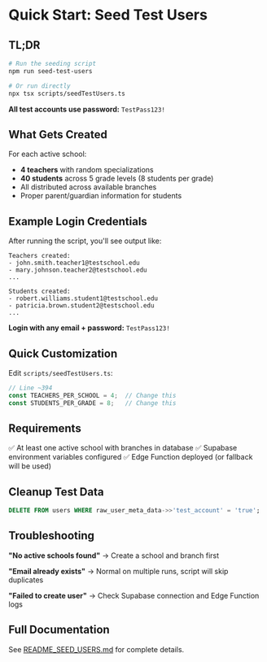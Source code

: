 # Quick Start: Seed Test Users

## TL;DR

```bash
# Run the seeding script
npm run seed-test-users

# Or run directly
npx tsx scripts/seedTestUsers.ts
```

**All test accounts use password:** `TestPass123!`

## What Gets Created

For each active school:
- **4 teachers** with random specializations
- **40 students** across 5 grade levels (8 students per grade)
- All distributed across available branches
- Proper parent/guardian information for students

## Example Login Credentials

After running the script, you'll see output like:

```
Teachers created:
- john.smith.teacher1@testschool.edu
- mary.johnson.teacher2@testschool.edu
...

Students created:
- robert.williams.student1@testschool.edu
- patricia.brown.student2@testschool.edu
...
```

**Login with any email + password:** `TestPass123!`

## Quick Customization

Edit `scripts/seedTestUsers.ts`:

```typescript
// Line ~394
const TEACHERS_PER_SCHOOL = 4;  // Change this
const STUDENTS_PER_GRADE = 8;   // Change this
```

## Requirements

✅ At least one active school with branches in database
✅ Supabase environment variables configured
✅ Edge Function deployed (or fallback will be used)

## Cleanup Test Data

```sql
DELETE FROM users WHERE raw_user_meta_data->>'test_account' = 'true';
```

## Troubleshooting

**"No active schools found"**
→ Create a school and branch first

**"Email already exists"**
→ Normal on multiple runs, script will skip duplicates

**"Failed to create user"**
→ Check Supabase connection and Edge Function logs

## Full Documentation

See [README_SEED_USERS.md](./README_SEED_USERS.md) for complete details.
